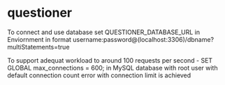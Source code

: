 # questioner

To connect and use database set QUESTIONER_DATABASE_URL in Enviornment in format username:password@(localhost:3306)/dbname?multiStatements=true

To support adequat workload to around 100 requests per second - SET GLOBAL max_connections = 600; in MySQL database with root user with default connection count error with connection limit is achieved
